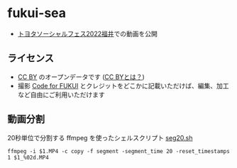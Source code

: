 # fukui-sea
 
- [トヨタソーシャルフェス2022福井](https://toyotafes.jp/projects/463/)での動画を公開

## ライセンス

- [CC BY](https://creativecommons.org/licenses/by/4.0/deed.ja) のオープンデータです ([CC BYとは？](https://fukuno.jig.jp/216))
- 撮影 [Code for FUKUI](https://code4fukui.github.io/) とクレジットをどこかに記載いただけば、編集、加工など自由にご利用いただけます

## 動画分割

20秒単位で分割する ffmpeg を使ったシェルスクリプト [seg20.sh](seg20.sh)
```
ffmpeg -i $1.MP4 -c copy -f segment -segment_time 20 -reset_timestamps 1 $1_%02d.MP4
```
